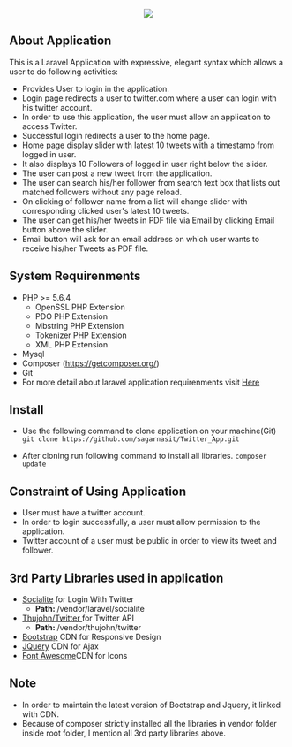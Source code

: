 <p align="center"><img src="https://laravel.com/assets/img/components/logo-laravel.svg"></p>

## About Application

This is a Laravel Application with expressive, elegant syntax which  allows a user to do following activities:

- Provides User to login in the application.
- Login page redirects a user to twitter.com where a user can login with his twitter account.
- In order to use this application, the user must allow an application to access Twitter.
- Successful login redirects a user to the home page.
- Home page display slider with latest 10 tweets with a timestamp from logged in user.
- It also displays 10 Followers of logged in user right below the slider.
- The user can post a new tweet from the application.
- The user can search his/her follower from search text box that lists out matched followers without any page reload.
- On clicking of follower name from a list will change slider with corresponding clicked user's latest 10 tweets.
- The user can get his/her tweets in PDF file via Email by clicking Email button above the slider.
- Email button will ask for an email address on which user wants to receive his/her Tweets as PDF file.

## System Requirenments
- PHP >= 5.6.4
    - OpenSSL PHP Extension
    - PDO PHP Extension
    - Mbstring PHP Extension
    - Tokenizer PHP Extension
    - XML PHP Extension
- Mysql
- Composer (https://getcomposer.org/)
- Git
- For more detail about laravel application requirenments visit <a href="https://laravel.com/docs/5.4/installation#installation">Here</a>

## Install
- Use the following command to clone application on your machine(Git)
 `git clone https://github.com/sagarnasit/Twitter_App.git`

- After cloning run following command to install all libraries.
 `composer update`

## Constraint of Using Application
 - User must have a twitter account.
 - In order to login successfully, a user must allow permission to the application.
 - Twitter account of a user must be public in order to view its tweet and follower.

## 3rd Party Libraries used in application
- <a href="https://github.com/laravel/socialite" >Socialite</a> for Login With Twitter
    - <strong>Path: </strong> /vendor/laravel/socialite
- <a href="https://github.com/thujohn/twitter">Thujohn/Twitter </a>for Twitter API
    - <strong>Path: </strong> /vendor/thujohn/twitter
- <a href="http://getbootstrap.com/">Bootstrap</a> CDN for Responsive Design
- <a href="https://jquery.com/">JQuery</a> CDN for Ajax
- <a href="http://fontawesome.io/get-started/">Font Awesome</a>CDN for Icons

## Note
- In order to maintain the latest version of  Bootstrap and Jquery, it linked with CDN.
- Because of composer strictly installed all the libraries in vendor folder inside root folder, I mention all 3rd party libraries above.
